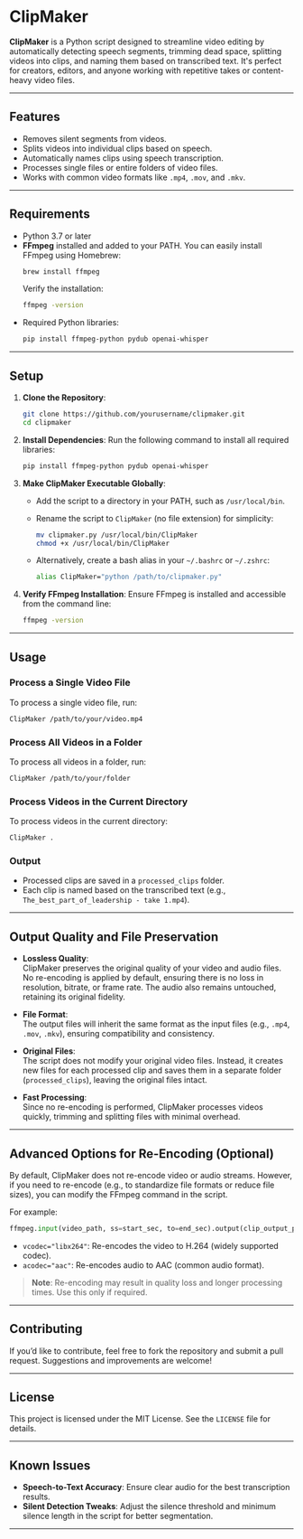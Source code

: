
# ClipMaker

**ClipMaker** is a Python script designed to streamline video editing by automatically detecting speech segments, trimming dead space, splitting videos into clips, and naming them based on transcribed text. It's perfect for creators, editors, and anyone working with repetitive takes or content-heavy video files.

---

## Features

- Removes silent segments from videos.
- Splits videos into individual clips based on speech.
- Automatically names clips using speech transcription.
- Processes single files or entire folders of video files.
- Works with common video formats like `.mp4`, `.mov`, and `.mkv`.

---

## Requirements

- Python 3.7 or later
- **FFmpeg** installed and added to your PATH. You can easily install FFmpeg using Homebrew:
  ```bash
  brew install ffmpeg
  ```
  Verify the installation:
  ```bash
  ffmpeg -version
  ```
- Required Python libraries:
  ```bash
  pip install ffmpeg-python pydub openai-whisper
  ```

---

## Setup

1. **Clone the Repository**:
   ```bash
   git clone https://github.com/yourusername/clipmaker.git
   cd clipmaker
   ```

2. **Install Dependencies**:
   Run the following command to install all required libraries:
   ```bash
   pip install ffmpeg-python pydub openai-whisper
   ```

3. **Make ClipMaker Executable Globally**:
   - Add the script to a directory in your PATH, such as `/usr/local/bin`.
   - Rename the script to `ClipMaker` (no file extension) for simplicity:
     ```bash
     mv clipmaker.py /usr/local/bin/ClipMaker
     chmod +x /usr/local/bin/ClipMaker
     ```

   - Alternatively, create a bash alias in your `~/.bashrc` or `~/.zshrc`:
     ```bash
     alias ClipMaker="python /path/to/clipmaker.py"
     ```

4. **Verify FFmpeg Installation**:
   Ensure FFmpeg is installed and accessible from the command line:
   ```bash
   ffmpeg -version
   ```

---

## Usage

### Process a Single Video File
To process a single video file, run:
```bash
ClipMaker /path/to/your/video.mp4
```

### Process All Videos in a Folder
To process all videos in a folder, run:
```bash
ClipMaker /path/to/your/folder
```

### Process Videos in the Current Directory
To process videos in the current directory:
```bash
ClipMaker .
```

### Output
- Processed clips are saved in a `processed_clips` folder.
- Each clip is named based on the transcribed text (e.g., `The_best_part_of_leadership - take 1.mp4`).

---

## Output Quality and File Preservation

- **Lossless Quality**:  
  ClipMaker preserves the original quality of your video and audio files. No re-encoding is applied by default, ensuring there is no loss in resolution, bitrate, or frame rate. The audio also remains untouched, retaining its original fidelity.

- **File Format**:  
  The output files will inherit the same format as the input files (e.g., `.mp4`, `.mov`, `.mkv`), ensuring compatibility and consistency.

- **Original Files**:  
  The script does not modify your original video files. Instead, it creates new files for each processed clip and saves them in a separate folder (`processed_clips`), leaving the original files intact.

- **Fast Processing**:  
  Since no re-encoding is performed, ClipMaker processes videos quickly, trimming and splitting files with minimal overhead.

---

## Advanced Options for Re-Encoding (Optional)

By default, ClipMaker does not re-encode video or audio streams. However, if you need to re-encode (e.g., to standardize file formats or reduce file sizes), you can modify the FFmpeg command in the script.

For example:
```python
ffmpeg.input(video_path, ss=start_sec, to=end_sec).output(clip_output_path, vcodec="libx264", acodec="aac").run(overwrite_output=True)
```
- `vcodec="libx264"`: Re-encodes the video to H.264 (widely supported codec).
- `acodec="aac"`: Re-encodes audio to AAC (common audio format).

> **Note**: Re-encoding may result in quality loss and longer processing times. Use this only if required.

---

## Contributing

If you’d like to contribute, feel free to fork the repository and submit a pull request. Suggestions and improvements are welcome!

---

## License

This project is licensed under the MIT License. See the `LICENSE` file for details.

---

## Known Issues

- **Speech-to-Text Accuracy**: Ensure clear audio for the best transcription results.
- **Silent Detection Tweaks**: Adjust the silence threshold and minimum silence length in the script for better segmentation.

---
